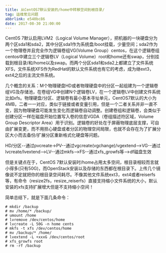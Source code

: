 ```yaml
---
title: 从CentOS7默认安装的/home中转移空间到根目录/
tag: 运维常见问题
abbrlink: e540bc86
date: 2017-08-30 21:00:00
---
```


Cent0S 7默认启用LVM2（Logical Volume Manager），把机器的一块硬盘分为两个区sda1和sda2，其中分区sda1作为系统盘/boot挂载，少量空间；sda2作为一个物理卷并且完全作为逻辑卷组VG(Volume Group）centos，在这个逻辑卷组centos中建立三个逻辑卷LV（Logical Volume）root和home还有swap，分别挂载到根目录/和/home以及swap。而两个分区sda1和sda2上都建立了文件系统XFS，文件系统XFS作为RedHat的默认文件系统也有它的考虑，成为继ext3，ext4之后的主流文件系统。

<!--more-->

几个概念的关系：M个物理硬盘HD或者物理硬盘中的分区一起组建为一个逻辑卷组VG及存储池，在卷组VG中创建N个逻辑卷LV，在一个逻辑卷LV中创建文件系统比如xfs。物理硬盘/分区、逻辑卷有最小基本寻址单元，CentOS7默认的大小为4MB，二者一一对应，类似于链接或者变量引用，但是一个二者关系并非一直不变，因为物理硬盘可能发生变化而逻辑卷自动调整。创建卷组和逻辑卷，会类似于创建分区一样在磁盘开始位置写入卷的信息VGDA（卷组描述符区域，Volume Group Descriptor Area）用于识别。逻辑卷的好处在于屏蔽物理底层支撑，可自由扩展变更，而不用担心硬盘或者分区的物理空间局限，也就不会存在为了扩展分区大小而去备份/扩展分区重新格式化硬盘等问题。

 

HD/分区--通过pvcreate->PV--通过vgcreate(vgchange)/vgextend-->VG--通过lvcreate/lvextend-->LV--通过mkfs-->FS--通过xfs_growfs等-->df磁盘生效

 

但是关键点在于，CentOS 7默认安装时/home占用太多空间，根目录相较而言就小得多(只有50G)，而OpenStack安装以及存储的东西都在根目录下。上传几个镜像说不定就把你的根目录空间耗尽。不像其他文件系统ext3，ext4或者reiserfs等，有命令（resize2fs，resize_reiserfs）直接支持缩小文件系统的大小，默认安装的xfs支持扩展增大但是不支持缩小空间！

简单总结下，就是下面几条命令：

```
# mkdir /backup
# mv /home/* /backup/
# umount /home
# lvremove /dev/centos/home
# lvcreate -L 50G -n home cents
# mkfs -t xfs /dev/centos/home
# mv /backup/* /home/
# lvextend -L +xxxG /dev/centos/root
# xfs_growfs root
# rm -rf /backup
```